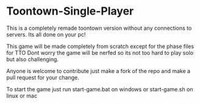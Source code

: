 # Toontown-Single-Player
This is a completely remade toontown version without any connections to servers. Its all done on your pc!

This game will be made completely from scratch except for the phase files for TTO
Dont worry the game will be nerfed so its not too hard to play solo but also challenging.


Anyone is welcome to contribute just make a fork of the repo and make a pull request for your change.


To start the game just run start-game.bat on windows or start-game.sh on linux or mac


